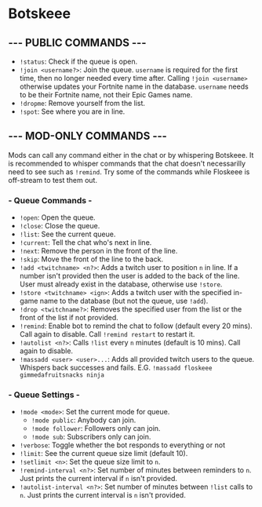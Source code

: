 # Botskeee
 
## --- PUBLIC COMMANDS ---
- `!status`: Check if the queue is open.
- `!join <username?>`: Join the queue. `username` is required for the first time, then no longer needed every time after. Calling `!join <username>` otherwise updates your Fortnite name in the database. `username` needs to be their Fortnite name, not their Epic Games name.
- `!dropme`: Remove yourself from the list.
- `!spot`: See where you are in line.
 
## --- MOD-ONLY COMMANDS ---

Mods can call any command either in the chat or by whispering Botskeee. It is recommended to whisper commands that the chat doesn't necessarilly need to see such as `!remind`. Try some of the commands while Floskeee is off-stream to test them out.

### - Queue Commands -
- `!open`: Open the queue.
- `!close`: Close the queue.
- `!list`: See the current queue.
- `!current`: Tell the chat who's next in line.
- `!next`: Remove the person in the front of the line.
- `!skip`: Move the front of the line to the back.
- `!add <twitchname> <n?>`: Adds a twitch user to position `n` in line. If a number isn't provided then the user is added to the back of the line. User must already exist in the database, otherwise use `!store`.
- `!store <twitchname> <ign>`: Adds a twitch user with the specified in-game name to the database (but not the queue, use `!add`).
- `!drop <twitchname?>`: Removes the specified user from the list or the front of the list if not provided.
- `!remind`: Enable bot to remind the chat to follow (default every 20 mins). Call again to disable. Call `!remind restart` to restart it.
- `!autolist <n?>`: Calls `!list` every `n` minutes (default is 10 mins). Call again to disable.
- `!massadd <user> <user>...`: Adds all provided twitch users to the queue. Whispers back successes and fails. E.G. `!massadd floskeee gimmedafruitsnacks ninja`
 
### - Queue Settings -
- `!mode <mode>`: Set the current mode for queue.
  - `!mode public`: Anybody can join.
  - `!mode follower`: Followers only can join.
  - `!mode sub`: Subscribers only can join.
- `!verbose`: Toggle whether the bot responds to everything or not
- `!limit`: See the current queue size limit (default 10).
- `!setlimit <n>`: Set the queue size limit to `n`.
- `!remind-interval <n?>`: Set number of minutes between reminders to `n`. Just prints the current interval if `n` isn't provided.
- `!autolist-interval <n?>`: Set number of minutes between `!list` calls to `n`. Just prints the current interval is `n` isn't provided.

